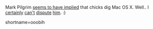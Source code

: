 Mark Pilgrim <a href="http://diveintomark.org/archives/2002/09/27.html#chicks_dig_that">seems to have implied</a> that chicks dig Mac OS X.  Well..  I <a href="http://www.decafbad.com/gallery/my-girl/aab">certainly</a> <a href="http://www.decafbad.com/gallery/my-girl/aad">can't</a> <a href="http://www.decafbad.com/gallery/my-girl/aae">dispute</a> <a href="http://www.decafbad.com/gallery/my-girl/aaf">him</a>.  :)
<!--more-->
shortname=ooobih
